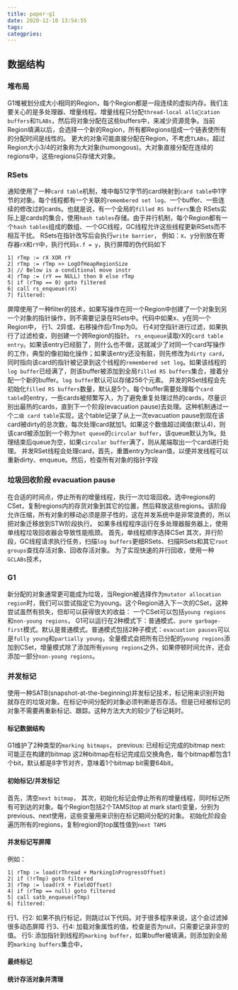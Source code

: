 ```yaml
---
title: paper-g1
date: 2020-12-10 13:54:55
tags:
categpries:
---
```


<!-- more -->

## 数据结构

### 堆布局
G1堆被划分成大小相同的Region，每个Region都是一段连续的虚拟内存。我们主要关心的是多处理器、增量线程。增量线程只分配`thread-local allocation buffers`和`TLABs`，然后将对象分配在这些buffers中，来减少资源竞争。当前Region填满以后，会选择一个新的Region，所有都Regions组成一个链表使所有的分配时间是线性的。
更大的对象可能直接分配在Region，不考虑`TLABs`，超过Region大小3/4的对象称为大对象(humongous)。大对象直接分配在连续的regions中，这些regions只存储大对象。


### RSets

通知使用了一种`card table`机制，堆中每512字节的card映射到`card table`中1字节的对象。每个线程都有一个关联的`remembered set log`、一个buffer、一些连续的修改过的cards。也就是说，有一个全局的`filled RS buffers`集合
RSets实际上是cards的集合，使用`hash tables`存储。由于并行机制，每个Region都有一个`hash tables`组成的数组、一个GC线程，GC线程允许这些线程更新RSets而不相互干扰。
RSets在指针改写后会执行`write barrier`，
例如：x、y分别放在寄存器`rX`和`rY`中，执行代码`x.f = y`，执行屏障的伪代码如下
```
1| rTmp := rX XOR rY
2| rTmp := rTmp >> LogOfHeapRegionSize
3| // Below is a conditional move instr
4| rTmp := (rY == NULL) then 0 else rTmp
5| if (rTmp == 0) goto filtered
6| call rs_enqueue(rX)
7| filtered:
```
屏障使用了一种filter的技术，如果写操作在同一个Region中创建了一个对象到另一个对象的指针操作，则不需要记录在RSets中。代码中如果x、y在同一个Region中，
行1、2异或、右移操作后rTmp为0。
行4对空指针进行过滤，如果执行了过滤检查，则创建一个跨Region的指针。
`rs_enqueue`读取rX的`card table entry`。如果该entry已经脏了，则什么也不做，这就减少了对同一个card写操作的工作，典型的像初始化操作；如果该entry还没有脏，则先修改为`dirty card`，同时指向该card的指针被记录到这个线程的`remembered set log`。如果该线程的`log buffer`已经满了，则该buffer被添加到全局`filled RS buffers`集合，接着分配一个新的buffer。`log buffer`默认可以存储256个元素。
并发的RSet线程会先初始化`filled RS buffers`数量，默认是5个。每个buffer需要处理每个`card table`的entry，一些cards被频繁写入，为了避免重复处理过热的cards，尽量识别出最热的cards，直到下一个阶段(evacuation pause)去处理。这种机制通过一个`二级 card table`实现，这个table记录了从上一次evacuation pause到现在该card被dirty的总次数，每次处理card就加1。如果这个数值超过阈值(默认4)，则该card被添加到一个称为`hot queue`的`circular buffer`，该queue默认为1k。处理结束后queue为空，如果`circular buffer`满了，则从尾端取出一个card进行处理。
并发RSet线程会处理card，首先，重置entry为clean值，以便并发线程可以重新dirty、enqueue。然后，检查所有对象的指针字段

### 垃圾回收阶段 evacuation pause
在合适的时间点，停止所有的增量线程，执行一次垃圾回收。选中regions的CSet，复制regions内的存货对象到其它的位置，然后释放这些regions。该阶段允许压缩，所有对象的移动必须是原子性的，这在并发系统中是非常浪费的，所以把对象迁移放到STW阶段执行。
如果多线程程序运行在多处理器服务器上，使用单线程垃圾回收器会导致性能瓶颈。
首先，单线程顺序选择CSet
其次，并行阶段，GC线程请求执行任务，扫描`log buffers`更细RSets、扫描RSets和其它`root groups`查找存活对象、回收存活对象。
为了实现快速的并行回收，使用一种`GCLABs`技术，

### G1
新分配的对象通常更可能成为垃圾，当Region被选择作为`mutator allocation region`时，我们可以尝试指定它为young。这个Region进入下一次的CSet，这种尝试虽然有损失，但却可以获得很大的收益：
一个CSet可以包括`young regions`和`non-young regions`，
G1可以运行在2种模式下：普通模式、`pure garbage-first`模式。默认是普通模式。普通模式包括2种子模式：`evacuation pauses`可以是`fully young`和`partially young`，全量模式会把所有已分配的`young regions`添加到CSet，增量模式除了添加所有`young regions`之外，如果停顿时间允许，还会添加一部分`non-young regions`。

### 并发标记
使用一种SATB(snapshot-at-the-beginning)并发标记技术，标记用来识别开始就存在的垃圾对象。在标记中间分配的对象必须判断是否存活。但是已经被标记的对象不需要再重新标记、跟踪。这种方法大大的较少了标记耗时。

#### 标记数据结构
G1维护了2种类型的`marking bitmaps`，
previous: 已经标记完成的bitmap
next: 可能正在构建的bitmap
这2种bitmap在标记完成后交换角色，每个bitmap都包含1个bit，默认都是8字节对齐，意味着1个bitmap bit需要64bit。

#### 初始标记/并发标记
首先，清空`next bitmap`，
其次，初始化标记会停止所有的增量线程，同时标记所有可到达的对象。每个Region包括2个TAMS(top at mark start)变量，分别为previous、next使用，这些变量用来识别在标记期间分配的对象。
初始化阶段会遍历所有的regions，复制region的top属性值到`next TAMS`

#### 并发标记写屏障


例如：
```
1| rTmp := load(rThread + MarkingInProgressOffset)
2| if (!rTmp) goto filtered
3| rTmp := load(rX + FieldOffset)
4| if (rTmp == null) goto filtered
5| call satb_enqueue(rTmp)
6| filtered:
```
行1、行2: 如果不执行标记，则跳过以下代码。对于很多程序来说，这个会过滤掉很多动态屏障
行3、行4: 加载对象属性的值，检查是否为null，只需要记录非空的值。
行5: 添加指针到线程的`marking buffer`，如果buffer被填满，则添加到全局的`marking buffers`集合中，

#### 最终标记


#### 统计存活对象并清理
